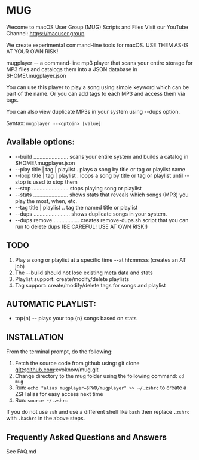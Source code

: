 # MUG #
Wecome to macOS User Group (MUG) Scripts and Files
Visit our YouTube Channel: https://macuser.group

We create experimental command-line tools for macOS.
USE THEM AS-IS AT YOUR OWN RISK! 


mugplayer -- a command-line mp3 player that scans your entire storage
for MP3 files and catalogs them into a JSON database in $HOME/.mugplayer.json

You can use this player to play a song using simple keyword which 
can be part of the name. Or you can add tags to each MP3 and access them
via tags.

You can also view duplicate MP3s in your system using --dups option.

Syntax: `mugplayer --<optoin> [value]`

## Available options: ##
* --build ....................... scans your entire system and builds a catalog in $HOME/.mugplayer.json
* --play title | tag | playlist . plays a song by title or tag or playlist name
* --loop title | tag | playlist . loops a song by title or tag or playlist until --stop is used to stop them
* --stop ........................ stops playing song or playlist
* --stats ....................... shows stats that reveals which songs (MP3) you play the most, when, etc.
* --tag title | playlist <tag> .. tag the named title or playlist
* --dups ........................ shows duplicate songs in your system. 
* --dups remove.................. creates remove-dups.sh script that you can run to delete dups (BE CAREFUL! USE AT OWN RISK!)

## TODO ##
1. Play a song or playlist at a specific time --at hh:mm:ss (creates an AT job)
1. The --build should not lose existing meta data and stats 
1. Playlist support: create/modify/delete playlists
1. Tag support: create/modify/delete tags for songs and playlist

## AUTOMATIC PLAYLIST:
* top{n} -- plays your top {n} songs based on stats

## INSTALLATION ##
From the terminal prompt, do the following:
1. Fetch the source code from github using: git clone git@github.com:evoknow/mug.git
1. Change directory to the mug folder using the following command: `cd mug`
1. Run: `echo "alias mugplayer=$PWD/mugplayer" >> ~/.zshrc` to create a ZSH alias for easy access next time
1. Run: `source ~/.zshrc`

If you do not use `zsh` and use a different shell like `bash` then replace `.zshrc` with `.bashrc` in the above steps.

## Frequently Asked Questions and Answers ##
See FAQ.md